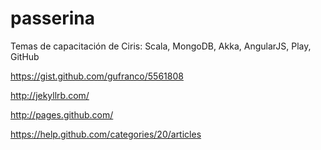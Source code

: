 passerina
=========

Temas de capacitación de Ciris: Scala, MongoDB, Akka, AngularJS, Play, GitHub


https://gist.github.com/gufranco/5561808

http://jekyllrb.com/

http://pages.github.com/

https://help.github.com/categories/20/articles
